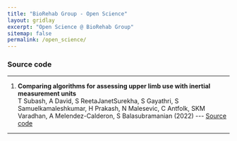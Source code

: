 ```yaml
---
title: "BioRehab Group - Open Science"
layout: gridlay
excerpt: "Open Science @ BioRehab Group"
sitemap: false
permalink: /open_science/
---
```


### Source code

---

1. <b>Comparing algorithms for assessing upper limb use with inertial measurement units</b> <br>
T Subash, A David, S ReetaJanetSurekha, S Gayathri, S Samuelkamaleshkumar, H Prakash, N Malesevic, C Antfolk, SKM Varadhan, A Melendez-Calderon, S Balasubramanian (2022) --- [Source code](https://github.com/biorehab/upper-limb-use-assessment)

---